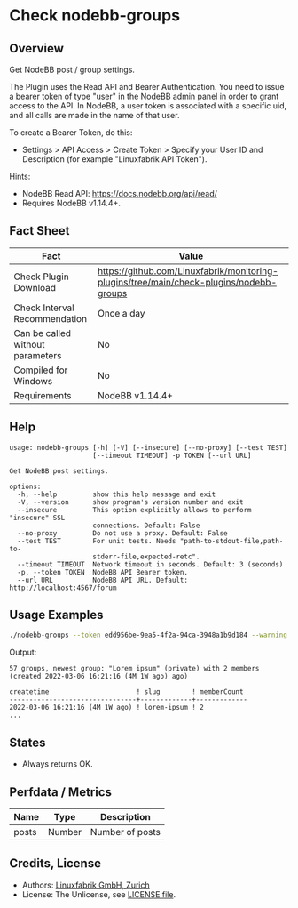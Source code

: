 # Check nodebb-groups

## Overview

Get NodeBB post / group settings.

The Plugin uses the Read API and Bearer Authentication. You need to issue a bearer token of type "user" in the NodeBB admin panel in order to grant access to the API. In NodeBB, a user token is associated with a specific uid, and all calls are made in the name of that user.

To create a Bearer Token, do this:

* Settings \> API Access \> Create Token \> Specify your User ID and Description (for example "Linuxfabrik API Token").

Hints:

* NodeBB Read API: <https://docs.nodebb.org/api/read/>
* Requires NodeBB v1.14.4+.


## Fact Sheet

| Fact | Value |
|----|----|
| Check Plugin Download                 | <https://github.com/Linuxfabrik/monitoring-plugins/tree/main/check-plugins/nodebb-groups> |
| Check Interval Recommendation         | Once a day |
| Can be called without parameters      | No |
| Compiled for Windows                  | No |
| Requirements                          | NodeBB v1.14.4+ |


## Help

```text
usage: nodebb-groups [-h] [-V] [--insecure] [--no-proxy] [--test TEST]
                     [--timeout TIMEOUT] -p TOKEN [--url URL]

Get NodeBB post settings.

options:
  -h, --help         show this help message and exit
  -V, --version      show program's version number and exit
  --insecure         This option explicitly allows to perform "insecure" SSL
                     connections. Default: False
  --no-proxy         Do not use a proxy. Default: False
  --test TEST        For unit tests. Needs "path-to-stdout-file,path-to-
                     stderr-file,expected-retc".
  --timeout TIMEOUT  Network timeout in seconds. Default: 3 (seconds)
  -p, --token TOKEN  NodeBB API Bearer token.
  --url URL          NodeBB API URL. Default: http://localhost:4567/forum
```


## Usage Examples

```bash
./nodebb-groups --token edd956be-9ea5-4f2a-94ca-3948a1b9d184 --warning 120 --critical 365
```

Output:

```text
57 groups, newest group: "Lorem ipsum" (private) with 2 members (created 2022-03-06 16:21:16 (4M 1W ago) ago)

createtime                      ! slug        ! memberCount 
--------------------------------+-------------+-------------
2022-03-06 16:21:16 (4M 1W ago) ! lorem-ipsum ! 2
...
```


## States

* Always returns OK.


## Perfdata / Metrics

| Name  | Type   | Description     |
|-------|--------|-----------------|
| posts | Number | Number of posts |


## Credits, License

* Authors: [Linuxfabrik GmbH, Zurich](https://www.linuxfabrik.ch)
* License: The Unlicense, see [LICENSE file](https://unlicense.org/).
